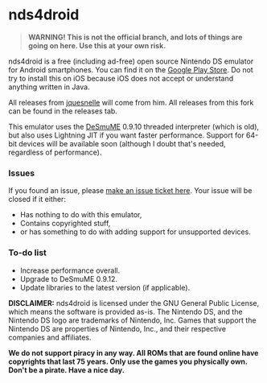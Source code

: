 # nds4droid
>**WARNING! This is not the official branch, and lots of things are going on here. Use this at your own risk.**

nds4droid is a free (including ad-free) open source Nintendo DS emulator for Android smartphones. You can find it on the [Google Play Store](https://play.google.com/store/apps/details?id=com.opendoorstudios.ds4droid&hl=en). Do not try to install this on iOS because iOS does not accept or understand anything written in Java.

All releases from [jquesnelle](https://github.com/jquesnelle) will come from him. All releases from this fork can be found in the releases tab.

This emulator uses the [DeSmuME](http://desmume.org) 0.9.10 threaded interpreter (which is old), but also uses Lightning JIT if you want faster performance. Support for 64-bit devices will be available soon (although I doubt that's needed, regardless of performance).

### Issues

If you found an issue, please [make an issue ticket here](https://github.com/tangalbert919/nds4droid/issues/new). Your issue will be closed if it either:
* Has nothing to do with this emulator,
* Contains copyrighted stuff,
* or has something to do with adding support for unsupported devices.

### To-do list

* Increase performance overall.
* Upgrade to DeSmuME 0.9.12.
* Update libraries to the latest version (if applicable).

**DISCLAIMER:** nds4droid is licensed under the GNU General Public License, which means the software is provided as-is. The Nintendo DS, and the Nintendo DS logo are trademarks of Nintendo, Inc. Games that support the Nintendo DS are properties of Nintendo, Inc., and their respective companies and affiliates.

**We do not support piracy in any way. All ROMs that are found online have copyrights that last 75 years. Only use the games you physically own. Don't be a pirate. Have a nice day.**